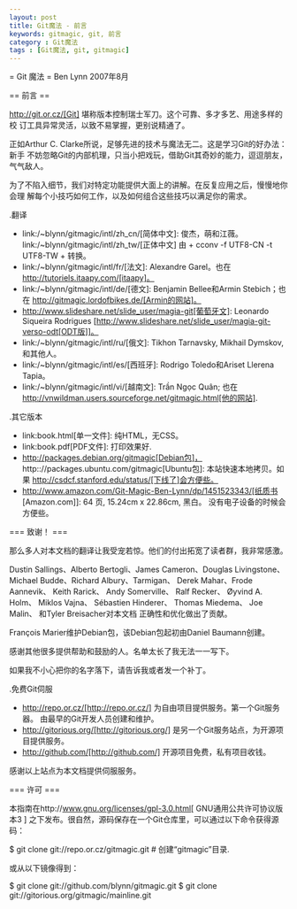 ```yaml
---
layout: post
title: Git魔法 - 前言
keywords: gitmagic, git, 前言
category : Git魔法
tags : [Git魔法, git, gitmagic]
---
```

= Git 魔法 =
Ben Lynn
2007年8月

== 前言 ==

http://git.or.cz/[Git] 堪称版本控制瑞士军刀。这个可靠、多才多艺、用途多样的校
订工具异常灵活，以致不易掌握，更别说精通了。

正如Arthur C. Clarke所说，足够先进的技术与魔法无二。这是学习Git的好办法：新手
不妨忽略Git的内部机理，只当小把戏玩，借助Git其奇妙的能力，逗逗朋友，气气敌人。

为了不陷入细节，我们对特定功能提供大面上的讲解。在反复应用之后，慢慢地你会理
解每个小技巧如何工作，以及如何组合这些技巧以满足你的需求。

.翻译

 - link:/\~blynn/gitmagic/intl/zh_cn/[简体中文]: 俊杰，萌和江薇。
   link:/~blynn/gitmagic/intl/zh_tw/[正体中文] 由 + cconv -f UTF8-CN -t
   UTF8-TW + 转换。
 - link:/~blynn/gitmagic/intl/fr/[法文]: Alexandre Garel。也在
   http://tutoriels.itaapy.com/[itaapy]。
 - link:/~blynn/gitmagic/intl/de/[德文]: Benjamin Bellee和Armin Stebich；也在
   http://gitmagic.lordofbikes.de/[Armin的网站]。
 - http://www.slideshare.net/slide_user/magia-git[葡萄牙文]: Leonardo
   Siqueira Rodrigues
   [http://www.slideshare.net/slide_user/magia-git-verso-odt[ODT版]]。
 - link:/~blynn/gitmagic/intl/ru/[俄文]: Tikhon Tarnavsky, Mikhail Dymskov,
   和其他人。
 - link:/~blynn/gitmagic/intl/es/[西班牙]: Rodrigo Toledo和Ariset Llerena
   Tapia。
 - link:/~blynn/gitmagic/intl/vi/[越南文]: Trần Ngọc Quân; 也在
   http://vnwildman.users.sourceforge.net/gitmagic.html[他的网站].

.其它版本

 - link:book.html[单一文件]: 纯HTML，无CSS。
 - link:book.pdf[PDF文件]: 打印效果好.
 - http://packages.debian.org/gitmagic[Debian包]，
   http:://packages.ubuntu.com/gitmagic[Ubuntu包]: 本站快速本地拷贝。如果
   http://csdcf.stanford.edu/status/[下线了]会方便些。
 - http://www.amazon.com/Git-Magic-Ben-Lynn/dp/1451523343/[纸质书
   [Amazon.com]]: 64 页, 15.24cm x 22.86cm, 黑白。 没有电子设备的时候会方便些。

=== 致谢！ ===

那么多人对本文档的翻译让我受宠若惊。他们的付出拓宽了读者群，我非常感激。

Dustin Sallings、Alberto Bertogli、James Cameron、Douglas Livingstone、
Michael Budde、Richard Albury、Tarmigan、 Derek Mahar、Frode Aannevik、
Keith Rarick、 Andy Somerville、 Ralf Recker、 Øyvind A. Holm、 Miklos Vajna、
Sébastien Hinderer、 Thomas Miedema、 Joe Malin、 和Tyler Breisacher对本文档
正确性和优化做出了贡献。

François Marier维护Debian包，该Debian包起初由Daniel Baumann创建。

感谢其他很多提供帮助和鼓励的人。名单太长了我无法一一写下。

如果我不小心把你的名字落下，请告诉我或者发一个补丁。

.免费Git伺服

 - http://repo.or.cz/[http://repo.or.cz/] 为自由项目提供服务。第一个Git服务器。
   由最早的Git开发人员创建和维护。
 - http://gitorious.org/[http://gitorious.org/] 是另一个Git服务站点，为开源项
   目提供服务。
 - http://github.com/[http://github.com/] 开源项目免费，私有项目收钱。

感谢以上站点为本文档提供伺服服务。

=== 许可 ===

本指南在http://www.gnu.org/licenses/gpl-3.0.html[ GNU通用公共许可协议版本3 ]
之下发布。很自然，源码保存在一个Git仓库里，可以通过以下命令获得源码：

 $ git clone git://repo.or.cz/gitmagic.git  # 创建“gitmagic”目录.

或从以下镜像得到：

 $ git clone git://github.com/blynn/gitmagic.git
 $ git clone git://gitorious.org/gitmagic/mainline.git

